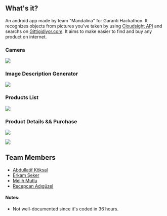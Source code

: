 ## What's it?
  An android app made by team "Mandalina" for Garanti Hackathon. It recognizes objects from pictures you've taken by using [Cloudsight API](http://cloudsightapi.com/) 
  and searchs on [Gittigidiyor.com](http://www.gittigidiyor.com). It aims to make easier to find and buy any product on internet.
  
  ### Camera
  ![](https://farm2.staticflickr.com/1854/42552351020_4c80d173ab.jpg)
  
  ### Image Description Generator
  ![](https://farm2.staticflickr.com/1892/30493445388_2193e6dffa.jpg)
  
  ### Products List
  ![](https://farm2.staticflickr.com/1857/30493445268_dcd55469dc.jpg)
  
  ### Product Details && Purchase
  
  ![](https://farm2.staticflickr.com/1881/42552351480_931f4e3a09.jpg)
  
  
  ![](https://farm2.staticflickr.com/1859/30493445538_96e46eabd4.jpg)
  
  
  
## Team Members
* [Abdullatif Köksal](https://github.com/akoksal)
* [Erkam Şeker](https://github.com/erkamseker)
* [Melih Mutlu](https://github.com/melihmutlu)
* [Recepcan Adıgüzel](https://github.com/radiguzel)

#### Notes:
* Not well-documented since it's coded in 36 hours.

